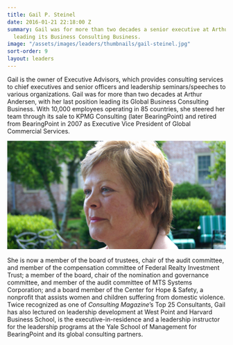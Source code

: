 ```yaml
---
title: Gail P. Steinel
date: 2016-01-21 22:18:00 Z
summary: Gail was for more than two decades a senior executive at Arthur Andersen,
  leading its Business Consulting Business.
image: "/assets/images/leaders/thumbnails/gail-steinel.jpg"
sort-order: 9
layout: leaders
---
```


Gail is the owner of Executive Advisors, which provides consulting services to chief executives and senior officers and leadership seminars/speeches to various organizations. Gail was for more than two decades at Arthur Andersen, with her last position leading its Global Business Consulting Business. With 10,000 employees operating in 85 countries, she steered her team through its sale to KPMG Consulting (later BearingPoint) and retired from BearingPoint in 2007 as Executive Vice President of Global Commercial Services.

![{{ page.title }}](/assets/images/leaders/gail-steinel.jpg)

She is now a member of the board of trustees, chair of the audit committee, and member of the compensation committee of Federal Realty Investment Trust; a member of the board, chair of the nomination and governance committee, and member of the audit committee of MTS Systems Corporation; and a board member of the Center for Hope & Safety, a nonprofit that assists women and children suffering from domestic violence. Twice recognized as one of _Consulting Magazine_’s Top 25 Consultants, Gail has also lectured on leadership development at West Point and Harvard Business School, is the executive-in-residence and a leadership instructor for the leadership programs at the Yale School of Management for BearingPoint and its global consulting partners.
